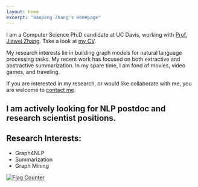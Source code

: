 ```yaml
---
layout: home
excerpt: "Haopeng Zhang's Homepage"
---
```


I am a Computer Science Ph.D candidate at UC Davis, working with [Prof. Jiawei Zhang](http://jiaweizhang.net/).
Take a look at [my CV](./Haopeng_Resume.pdf).

My research interests lie in building graph models for natural language processing tasks. My recent work has focused on both extractive and abstractive summarization. In my spare time, I am fond of movies, video games, and traveling.

If you are interested in my research, or would like collaborate with me, you are welcome to [contact me](mailto:haopeng@ifmlab.org).

## I am actively looking for NLP postdoc and research scientist positions.

## Research Interests:

- Graph4NLP
- Summarization
- Graph Mining

<a href="https://info.flagcounter.com/w1Wy"><img src="https://s11.flagcounter.com/count2/w1Wy/bg_FFFFFF/txt_000000/border_CCCCCC/columns_5/maxflags_15/viewers_0/labels_0/pageviews_0/flags_0/percent_0/" alt="Flag Counter" border="0"></a>


